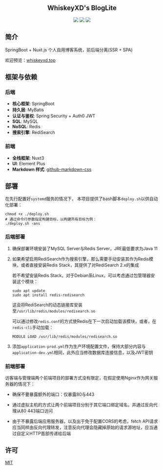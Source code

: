 <h2 align="center">
	 WhiskeyXD's BlogLite
</h2>
<div align="center">
	<img src="https://img.shields.io/badge/JDK-11-blue"/>
    <img src="https://img.shields.io/badge/SpringBoot-2.7.14-green"/>
    <img src="https://img.shields.io/badge/Nuxt.js-3.9.1-palegreen"/>
</div>



## 简介

SpringBoot + Nuxt.js 个人自用博客系统，前后端分离(SSR + SPA)

欢迎预览：[whiskeyxd.top](https://whiskeyxd.top)



## 框架与依赖

### 后端

- **核心框架**:  SpringBoot
- **持久层**: MyBatis
- **认证与鉴权**: Spring Security  + Auth0 JWT
- **SQL**: MySQL
- **NoSQL**: Redis
- **搜索引擎**: RediSearch



### 前端

- **全栈框架**: Nuxt3
- **UI**: Element Plus
- **Markdown 样式**: [github-markdown-css](https://github.com/sindresorhus/generate-github-markdown-css)



## 部署

在先行配置好`systemd`服务的情况下， 本项目提供了bash脚本`deploy.sh`以供自动化部署：

~~~shell
chmod +x ./deploy.sh
# 通过命令行参数指定构建目标，以构建所有目标为例：
./deploy.sh -ans
~~~



### 后端部署

1. 确保部署环境安装了MySQL Server与Redis Server，JRE最低要求为Java 11

2. 如果希望启用RediSearch作为搜索引擎，那么需要手动安装其作为Redis模块，或者直接安装Redis Stack，其提供了对RediSearch 2.x的集成

   若不希望安装Redis Stack，对于Debian系Linux，可以考虑通过包管理器安装这个模块：

   ~~~shell
   sudo apt update
   sudo apt install redis-redisearch
   ~~~

   这会将RediSearch的动态链接库安装至`/usr/lib/redis/modules/redisearch.so`

   可以通过修改`redis.conf`的方式使Redis在下一次启动加载该模块，或者，在`redis-cli`手动加载：

   ~~~
   MODULE LOAD /usr/lib/redis/modules/redisearch.so
   ~~~

3. 添加`application-prod.yml`作为生产环境配置文件，保持大部分内容与`application-dev.yml`相同，此外应当修改数据库连接信息，以及JWT密钥



### 前端部署

访客端与管理端两个前端项目的部署方式没有限定，在假定使用Nginx作为网关服务器的情况下：

- 确保不要暴露额外的端口：仅暴露80与443

- 通过虚拟主机的方式让两个前端项目分别于其它端口绑定域名，并通过反向代理从80 443端口访问

- 由于不暴露后端应用服务器，以及出于免于配置CORS的考虑，fetch API请求应当同样由反向代理转发，注意反向代理会隐藏掉原始的请求源地址，应当通过自定义HTTP首部传递给后端

  

## 许可

[MIT](https://raw.githubusercontent.com/SignedWhiskeyXD/BlogLite/master/LICENSE?token=GHSAT0AAAAAACB3GGPMW7SN3PFXTUD2KL5MZILVJ6A)